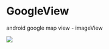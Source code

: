 # GoogleView
android google map view - imageView

<img src="https://raw.githubusercontent.com/alirezaashrafi/GoogleMapView/master/IMAGES/header.png" />
